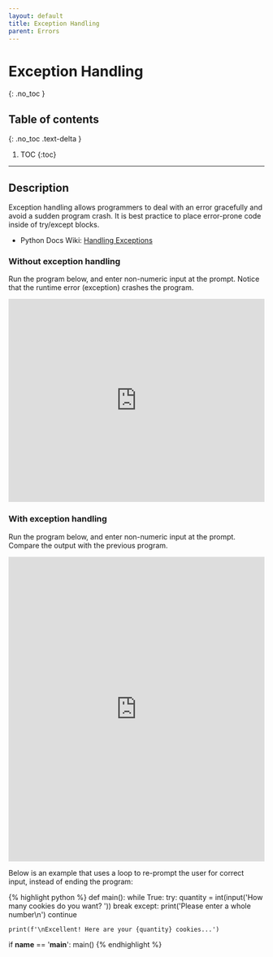 ```yaml
---
layout: default
title: Exception Handling
parent: Errors
---
```


# Exception Handling
{: .no_toc }
## Table of contents
{: .no_toc .text-delta }

1. TOC
{:toc}

---

## Description
Exception handling allows programmers to deal with an error gracefully and avoid a sudden program crash. It is best practice to place error-prone code inside of try/except blocks. 
- Python Docs Wiki: [Handling Exceptions](https://wiki.python.org/moin/HandlingExceptions)

### Without exception handling
Run the program below, and enter non-numeric input at the prompt. Notice that the runtime error (exception) crashes the program.
<iframe height="400px" width="100%" src="https://repl.it/@bianca_ruiz/no-exception-handling?lite=true" scrolling="no" frameborder="no" allowtransparency="true" allowfullscreen="true" sandbox="allow-forms allow-pointer-lock allow-popups allow-same-origin allow-scripts allow-modals"></iframe>

### With exception handling
Run the program below, and enter non-numeric input at the prompt. Compare the output with the previous program. 
<iframe height="600px" width="100%" src="https://repl.it/@bianca_ruiz/exception-handling?lite=true" scrolling="no" frameborder="no" allowtransparency="true" allowfullscreen="true" sandbox="allow-forms allow-pointer-lock allow-popups allow-same-origin allow-scripts allow-modals"></iframe>

Below is an example that uses a loop to re-prompt the user for correct input, instead of ending the program:

{% highlight python %}
def main():
    while True:
        try:
            quantity = int(input('How many cookies do you want? '))
            break
        except:
            print('Please enter a whole number\n')
            continue
            
    print(f'\nExcellent! Here are your {quantity} cookies...')
        
if __name__ == '__main__':
    main()
{% endhighlight %}
